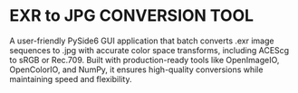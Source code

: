 # EXR to JPG CONVERSION TOOL
A user-friendly PySide6 GUI application that batch converts .exr image sequences to .jpg with accurate color space transforms, including ACEScg to sRGB or Rec.709. Built with production-ready tools like OpenImageIO, OpenColorIO, and NumPy, it ensures high-quality conversions while maintaining speed and flexibility.
